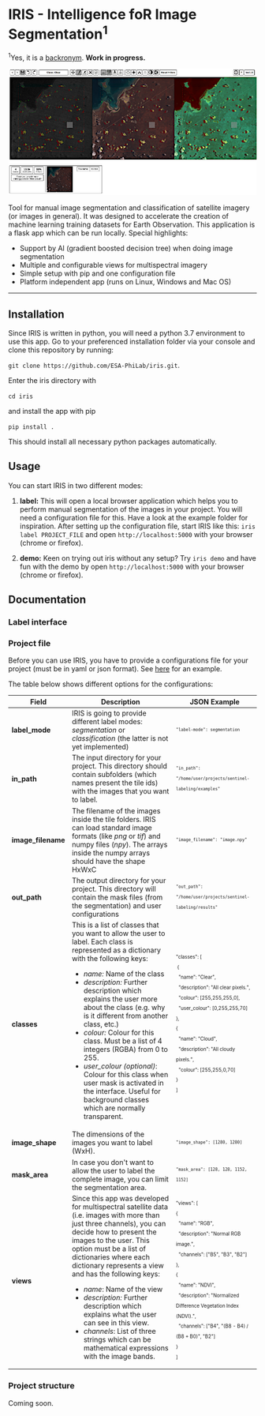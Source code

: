 # IRIS - Intelligence foR Image Segmentation<sup>1</sup>
<sup>1</sup>Yes, it is a <a href="https://en.wikipedia.org/wiki/Backronym">backronym</a>.
**Work in progress.**

<img src="preview/1.png" />

Tool for manual image segmentation and classification of satellite imagery (or images in general). It was designed to accelerate the creation of machine learning training datasets for Earth Observation. This application is a flask app which can be run locally. Special highlights:
* Support by AI (gradient boosted decision tree) when doing image segmentation
* Multiple and configurable views for multispectral imagery
* Simple setup with pip and one configuration file
* Platform independent app (runs on Linux, Windows and Mac OS)

<hr />

## Installation
Since IRIS is written in python, you will need a python 3.7 environment to use this app.
Go to your preferenced installation folder via your console and clone this repository by running:

`git clone https://github.com/ESA-PhiLab/iris.git`.

Enter the iris directory with

`cd iris`

and install the app with pip

`pip install .`

This should install all necessary python packages automatically.

## Usage

You can start IRIS in two different modes:
1) **label:** This will open a local browser application which helps you to perform manual segmentation of the images in your project. You will need a configuration file for this. Have a look at the example folder for inspiration. After setting up the configuration file, start IRIS like this: `iris label PROJECT_FILE` and open `http://localhost:5000` with your browser (chrome or firefox).

2) **demo:** Keen on trying out iris without any setup? Try `iris demo` and have fun with the demo by open `http://localhost:5000` with your browser (chrome or firefox). 

## Documentation

### Label interface

### Project file
Before you can use IRIS, you have to provide a configurations file for your project (must be in yaml or json format). See [here](examples/example-config.json) for an example.

The table below shows different options for the configurations:

Field | Description | JSON Example
--- | --- | ---
**label_mode** | IRIS is going to provide different label modes: *segmentation* or *classification* (the latter is not yet implemented) | <sub><sup>`"label-mode": segmentation`</sub></sup>
**in_path** | The input directory for your project. This directory should contain subfolders (which names present the tile ids) with the images that you want to label. | <sub><sup>`"in_path": "/home/user/projects/sentinel-labeling/examples"`</sub></sup>
**image_filename** | The filename of the images inside the tile folders. IRIS can load standard image formats (like *png* or *tif*) and numpy files (*npy*). The arrays inside the numpy arrays should have the shape HxWxC | <sub><sup>`"image_filename": "image.npy"` </sub></sup>
**out_path** | The output directory for your project. This directory will contain the mask files (from the segmentation) and user configurations | <sub><sup>`"out_path": "/home/user/projects/sentinel-labeling/results"` 
**classes** | This is a list of classes that you want to allow the user to label. Each class is represented as a dictionary with the following keys:<ul><li>*name:* Name of the class</li><li>*description:* Further description which explains the user more about the class (e.g. why is it different from another class, etc.)</li><li>*colour:* Colour for this class. Must be a list of 4 integers (RGBA) from 0 to 255.</li><li>*user_colour (optional)*: Colour for this class when user mask is activated in the interface. Useful for background classes which are normally transparent.</li></ul> | <sub><sup>"classes": [<br>&nbsp;{<br>&nbsp;&nbsp;"name": "Clear",<br>&nbsp;&nbsp;"description": "All clear pixels.",<br>&nbsp;&nbsp;"colour": [255,255,255,0],<br>&nbsp;&nbsp;"user_colour": [0,255,255,70]<br>},<br>{<br>&nbsp;&nbsp;"name": "Cloud",<br>&nbsp;&nbsp;"description": "All cloudy pixels.",<br>&nbsp;&nbsp;"colour": [255,255,0,70]<br>}<br>]<br></sub></sup>
**image_shape** | The dimensions of the images you want to label (WxH). | <sub><sup>`"image_shape": [1280, 1280]`</sub></sup>
**mask_area** | In case you don't want to allow the user to label the complete image, you can limit the segmentation area. | <sub><sup>`"mask_area": [128, 128, 1152, 1152]`</sub></sup>
**views** | Since this app was developed for multispectral satellite data (i.e. images with more than just three channels), you can decide how to present the images to the user. This option must be a list of dictionaries where each dictionary represents a view and has the following keys:<ul><li>*name*: Name of the view</li><li>*description:* Further description which explains what the user can see in this view.</li><li>*channels*: List of three strings which can be mathematical expressions with the image bands.</li></ul>|<sub><sup>"views": [<br>{<br>&nbsp;&nbsp;"name": "RGB",<br>&nbsp;&nbsp;"description": "Normal RGB image.",<br>&nbsp;&nbsp;"channels": ["B5", "B3", "B2"]<br>},<br>{<br>&nbsp;&nbsp;"name": "NDVI",<br>&nbsp;&nbsp;"description": "Normalized Difference Vegetation Index (NDVI).",<br>&nbsp;&nbsp;"channels": ["B4", "(B8 - B4) / (B8 + B0)", "B2"]<br>}<br>]</sub></sup>

### Project structure


Coming soon.
